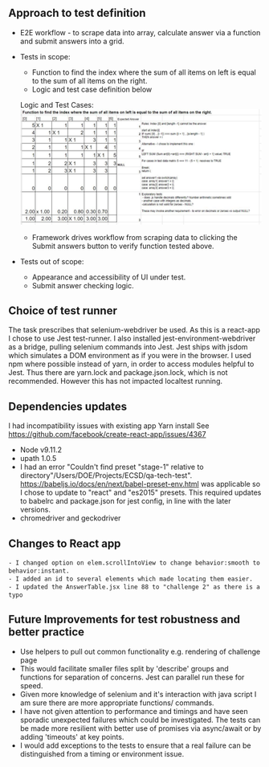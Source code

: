 ## Approach to test definition
  - E2E workflow - to scrape data into array, calculate answer via a function and submit answers into a grid.
  - Tests in scope:
      - Function to find the index where the sum of all items on left is equal to the sum of all items on the right.
      - Logic and test case definition below

      Logic and Test Cases:
      ![Test case data](./logictestcases.jpg "Analysis")

      - Framework drives workflow from scraping data to clicking the Submit answers button to verify function tested above.

  - Tests out of scope:
      - Appearance and accessibility of UI under test.
      - Submit answer checking logic.

## Choice of test runner

The task prescribes that selenium-webdriver be used. As this is a react-app I chose to use Jest test-runner.
I also installed jest-environment-webdriver as a bridge, pulling selenium commands into Jest.
Jest ships with jsdom which simulates a DOM environment as if you were in the browser.  I used npm where possible instead of yarn, in order to access modules helpful to Jest. Thus there are yarn.lock and package.json.lock, which is not recommended. However this has not impacted localtest running.  

## Dependencies updates
I had incompatibility issues with existing app Yarn install
See https://github.com/facebook/create-react-app/issues/4367
  - Node v9.11.2
  - upath 1.0.5
  - I had an error "Couldn't find preset "stage-1" relative to directory"/Users/DOE/Projects/ECSD/qa-tech-test".
  https://babeljs.io/docs/en/next/babel-preset-env.html was applicable so I chose to update to "react" and "es2015" presets.
    This required updates to babelrc and package.json for jest config, in line with the later versions.
  - chromedriver and geckodriver

## Changes to React app

    - I changed option on elem.scrollIntoView to change behavior:smooth to behavior:instant.
    - I added an id to several elements which made locating them easier.
    - I updated the AnswerTable.jsx line 88 to "challenge 2" as there is a typo  

## Future Improvements for test robustness and better practice

  - Use helpers to pull out common functionality e.g. rendering of challenge page
  - This would facilitate smaller files split by 'describe' groups and functions for separation of concerns. Jest can parallel run these for speed.
  - Given more knowledge of selenium and it's interaction with java script I am sure there are more appropriate functions/ commands.
  - I have not given attention to performance and timings and have seen sporadic unexpected failures which could be investigated. The tests can be
    made more resilient with better use of promises via async/await or by adding 'timeouts' at key points.
  - I would add exceptions to the tests to ensure that a real failure can be distinguished from a timing or environment issue.
